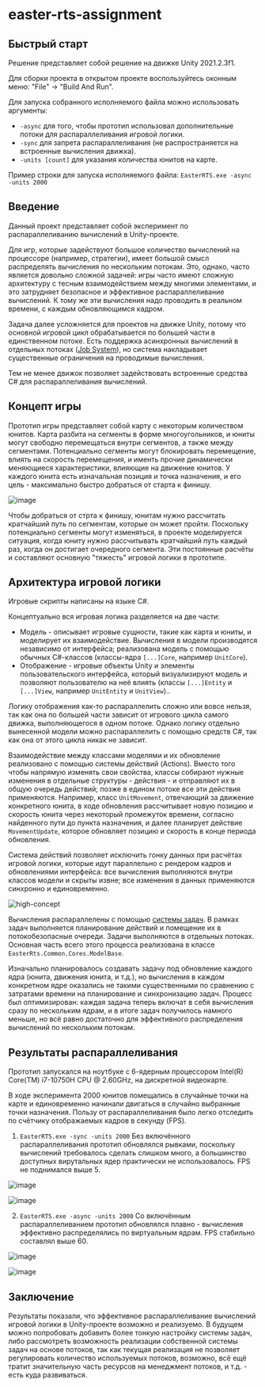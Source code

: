 # easter-rts-assignment

## Быстрый старт

Решение представляет собой решение на движке Unity 2021.2.3f1.

Для сборки проекта в открытом проекте воспользуйтесь оконным меню: "File" -> "Build And Run".

Для запуска собранного исполняемого файла можно использовать аргументы:
- `-async` для того, чтобы прототип использовал дополнительные потоки для распараллеливания игровой логики.
- `-sync` для запрета распараллеливания (не распространяется на встроенные вычисления движка).
- `-units [count]` для указания количества юнитов на карте.

Пример строки для запуска исполняемого файла:
`EasterRTS.exe -async -units 2000`

## Введение

Данный проект представляет собой эксперимент по распараллеливанию вычислений в Unity-проекте.

Для игр, которые задействуют большое количество вычислений на процессоре (например, стратегии), имеет большой смысл распределять вычисления по нескольким потокам. Это, однако, часто является довольно сложной задачей: игры часто имеют сложную архитектуру с тесным взаимодействием между многими элементами, и это затрудняет безопасное и эффективное распараллеливание вычислений. К тому же эти вычисления надо проводить в реальном времени, с каждым обновляющимся кадром.

Задача далее усложняется для проектов на движке Unity, потому что основной игровой цикл обрабатывается по большей части в единственном потоке. Есть поддержка асинхронных вычислений в отдельных потоках ([Job System](https://docs.unity3d.com/Manual/JobSystem.html)), но система накладывает существенные ограничения на проводимые вычисления.

Тем не менее движок позволяет задействовать встроенные средства C# для распараллеливания вычислений.

## Концепт игры

Прототип игры представляет собой карту с некоторым количеством юнитов. Карта разбита на сегменты в форме многоугольников, и юниты могут свободно перемещаться внутри сегментов, а также между сегментами. Потенциально сегменты могут блокировать перемещение, влиять на скорость перемещения, и именть прочие динамически меняющиеся характеристики, влияющие на движение юнитов. У каждого юнита есть изначальная позиция и точка назначения, и его цель - максимально быстро добраться от старта к финишу.

![image](https://user-images.githubusercontent.com/31956404/144747463-f50450af-c572-423f-a7c5-6b528026c35f.png)

Чтобы добраться от стрта к финишу, юнитам нужно рассчитать кратчайший путь по сегментам, которые он может пройти. Поскольку потенциально сегменты могут изменяться, в проекте моделируется ситуация, когда юниту нужно рассчитывать кратчайший путь каждый раз, когда он достигает очередного сегмента. Эти постоянные расчёты и составляют основную "тяжесть" игровой логики в прототипе.

## Архитектура игровой логики

Игровые скрипты написаны на языке C#.

Концептуально вся игровая логика разделяется на две части:
- Модель - описывает игровые сущности, такие как карта и юниты, и моделирует их взаимодействие. Вычисления в модели производятся независимо от интерфейса; реализована модель с помощью обычных C#-классов (классы-ядра `[...]Core`, например `UnitCore`).
- Отображение - игровые объекты Unity и элементы пользовательского интерфейса, который визуализируют модель и позволяют пользователю на неё влиять (классы `[...]Entity` и `[...]View`, например `UnitEntity` и `UnitView`)..

Логику отображения как-то распараллелить сложно или вовсе нельзя, так как она по большей части зависит от игрового цикла самого движка, выполняющегося в одном потоке. Однако логику отдельно вынесенной модели можно распараллелить с помощью средств C#, так как она от этого цикла никак не зависит.

Взаимодействие между классами моделями и их обновление реализовано с помощью системы действий (Actions). Вместо того чтобы напрямую изменять свои свойства, классы собирают нужные изменения в отдельные структуры - действия - и отправляют их в общую очередь действий; позже в едином потоке все эти действия применяются. Например, класс `UnitMovement`, отвечающий за движение конкретного юнита, в ходе обновления рассчитывает новую позицию и скорость юнита через некоторый промежуток времени, согласно найденного пути до пункта назначения, и далее планирует действие `MovementUpdate`, которое обновляет позицию и скорость в конце периода обновления.

Система действий позволяет исключить гонку данных при расчётах игровой логики, которые идут параллельно с рендером кадров и обновлениями интерфейса: все вычисления выполняются внутри классов модели и скрыты извне; все изменения в данных применяются синхронно и единовременно.

![high-concept](https://user-images.githubusercontent.com/31956404/144750519-6c853602-652a-4bc8-a6e6-b83272780f83.png)

Вычисления распараллелены с помощью [системы задач](https://docs.microsoft.com/en-us/dotnet/standard/parallel-programming/task-based-asynchronous-programming). В рамках задач выполняется планирование действий и помещение их в потокобезопасные очереди. Задачи выполняются в отдельных потоках. Основная часть всего этого процесса реализована в классе `EasterRts.Common.Cores.ModelBase`.

Изначально планировалось создавать задачу под обновление каждого ядра (юнита, движения юнита, и т.д.), но вычисления в каждом конкретном ядре оказались не такими существенными по сравнению с затратами времени на планирование и синхронизацию задач. Процесс был оптимизирован: каждая задача теперь включат в себя вычисления сразу по нескольким ядрам, и в итоге задач получилось намного меньше, но всё равно достаточно для эффективного распределения вычислений по нескольким потокам.

## Результаты распараллеливания

Прототип запускался на ноутбуке с 6-ядерным процессором Intel(R) Core(TM) i7-10750H CPU @ 2.60GHz, на дискретной видеокарте.

В ходе эксперимента 2000 юнитов помещались в случайные точки на карте и единовременно начинали двигаться в случайно выбранные точки назначения. Пользу от распараллеливания было легко отследить по счётчику отображаемых кадров в секунду (FPS).

1. `EasterRTS.exe -sync -units 2000`
Без включённого распараллеливания прототип обновлялся рывками, поскольку вычислений требовалось сделать слишком много, а большинство доступных вирутальных ядер практически не использовалось. FPS не поднимался выше 5.

![image](https://user-images.githubusercontent.com/31956404/144751747-54e64051-4b07-432f-9712-57e2f9369388.png)

![image](https://user-images.githubusercontent.com/31956404/144751853-4a4d8fde-145a-439b-8281-e74591ee6188.png)

2. `EasterRTS.exe -async -units 2000`
Со включённым распараллеливанием прототип обновлялся плавно - вычисления эффективно распределялись по виртуальным ядрам. FPS стабильно составлял выше 60.

![image](https://user-images.githubusercontent.com/31956404/144751931-d683e6df-ab3c-4c32-ad3c-e8d63c45edcb.png)

![image](https://user-images.githubusercontent.com/31956404/144751948-05c5847f-7c44-4188-8790-6e69bd5eadb1.png)

## Заключение

Результаты показали, что эффективное распараллеливание вычислений игровой логики в Unity-проекте возможно и реализуемо. В будущем можно попробовать добавить более тонкую настройку системы задач, либо рассмотреть возможность реализации собственной системы задач на основе потоков, так как текущая реализация не позволяет регулировать количество используемых потоков, возможно, всё ещё тратит значительную часть ресурсов на менеджмент потоков, и т.д. - есть куда развиваться.
